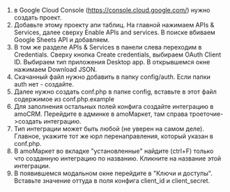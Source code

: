 1. в Google Cloud Console (https://console.cloud.google.com/) нужно создать проект.
2. Добавьте этому проекту апи таблиц. На главной нажимаем APIs & Services, далее сверху Enable APIs and services. В поиске вбиваем Google Sheets API и добавляем.
3. В том же разделе APIs & Services в панели слева переходим в Credentials. Сверху кнопка Create credentials, выбираем OAuth Client ID. Выбираем тип приложения Desktop app. В открывшемся окне нажимаем Download JSON.
4. Скачанный файл нужно добавить в папку config/auth. Если папки auth нет - создайте.
5. Далее нужно создать conf.php в папке config, вставьте в этот файл содержимое из conf.php.example
6. Для заполнения остальных полей конфига создайте интеграцию в amoCRM. Перейдите в админке в amoМаркет, там справа троеточие->создать интеграцию.
7. Тип интеграции может быть любой (не уверен на самом деле). Главное, укажите тот же юрл перенаправления, который указан в conf.php.
8. В amoМаркет во вкладке "установленные" найдите (ctrl+F) только что созданную интеграцию по названию. Кликните на название этой интеграции.
9. В появившемся модальном окне перейдите в "Ключи и доступы". Вставьте значение оттуда в поля конфига client_id и client_secret.